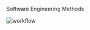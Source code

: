 Software Engineering Methods


![workflow](https://github.com/AliMorabih/sem/actions/workflows/main.yml/badge.svg)